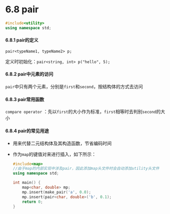 # 6.8 pair

```cpp
#include<utility>
using namespace std;
```

#### 6.8.1 pair的定义

`pair<typeName1, typeName2> p;`

定义时初始化：`pair<string, int> p("hello", 5);`

#### 6.8.2 pair中元素的访问

`pair`中只有两个元素，分别是`first`和`second`，按结构体的方式去访问

#### 6.8.3 pair常用函数

`compare operator` ：先以`first`的大小作为标准，`first`相等时去判别`second`的大小

#### 6.8.4 pair的常见用途

* 用来代替二元结构体及其构造函数，节省编码时间
* 作为`map`的键值对来进行插入，如下所示：

  ```cpp
  #include<map>
  //由于map的内部实现中涉及pair，因此添加map头文件时会自动添加utility头文件
  using namespace std;

  int main() {
      map<char, double> mp;
      mp.insert(make_pair('a', 0.0);
      mp.insert(pair<char, double>('b', 0.1);
      return 0;
  }
  ```


